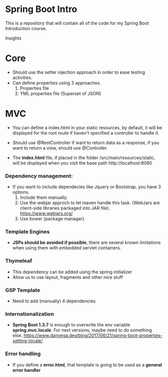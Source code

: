# Spring Boot Intro

This is a repository that will contain all of the code for my Spring Boot Introduction course.


Insights

 # **Core**     

* Should use the setter injection approach in order to ease testing activities.
* Can define properties using 3 approaches.
     1. Properties file
     2. YML properties file (Superset of JSON)
     


# **MVC**

* You can define a index.html in your static resources, by default, it will be displayed for the root route if haven't specified a controller to handle it.

* Should use @RestController if want to return data as a response, if you want to return a view, should use @Controller.
* The **index.html** file, if placed in the folder /src/main/resources/static, will be displayed when you visit the base path http://localhost:8080

### Dependency management:
* If you want to include dependecies like Jquery or Bootstrap, you have 3 options.
    1. Include them manually.
    2. Use the webjar approch to let maven handle this task. (WebJars are client-side libraries packaged into JAR file).
    https://www.webjars.org/
    3. Use bower (package manager).
    
 ### Template Engines
 
 * **JSPs should be avoided if possible**, there are several known limitations when using them with embedded servlet containers.
 
 ### Thymeleaf
 * This dependency can be added using the spring initializer
 * Allow us to use layout, fragments and other nice stuff
  
 ### GSP Template
 * Need to add (manually) 4 dependencies
 
 ### Internationalization
  
 * **Spring Boot 1.3.7** is enough to overwrite the env variable **spring.mvc.locale**. For next versions, maybe need to do something else. https://www.danvega.dev/blog/2017/06/21/spring-boot-properties-setting-locale/
 
### Error handling
* If you define a **error.html**, that template is going to be used as a **general error handler**





